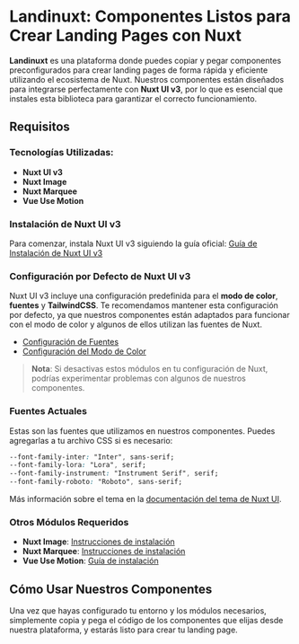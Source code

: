 # Landinuxt: Componentes Listos para Crear Landing Pages con Nuxt

**Landinuxt** es una plataforma donde puedes copiar y pegar componentes preconfigurados para crear landing pages de forma rápida y eficiente utilizando el ecosistema de Nuxt. Nuestros componentes están diseñados para integrarse perfectamente con **Nuxt UI v3**, por lo que es esencial que instales esta biblioteca para garantizar el correcto funcionamiento.

## Requisitos

### Tecnologías Utilizadas:

- **Nuxt UI v3**
- **Nuxt Image**
- **Nuxt Marquee**
- **Vue Use Motion**

### Instalación de Nuxt UI v3

Para comenzar, instala Nuxt UI v3 siguiendo la guía oficial:
[Guía de Instalación de Nuxt UI v3](https://ui3.nuxt.dev/getting-started/installation)

### Configuración por Defecto de Nuxt UI v3

Nuxt UI v3 incluye una configuración predefinida para el **modo de color**, **fuentes** y **TailwindCSS**. Te recomendamos mantener esta configuración por defecto, ya que nuestros componentes están adaptados para funcionar con el modo de color y algunos de ellos utilizan las fuentes de Nuxt.

- [Configuración de Fuentes](https://ui3.nuxt.dev/getting-started/fonts)
- [Configuración del Modo de Color](https://ui3.nuxt.dev/getting-started/color-mode)

> **Nota**: Si desactivas estos módulos en tu configuración de Nuxt, podrías experimentar problemas con algunos de nuestros componentes.

### Fuentes Actuales

Estas son las fuentes que utilizamos en nuestros componentes. Puedes agregarlas a tu archivo CSS si es necesario:

```css
--font-family-inter: "Inter", sans-serif;
--font-family-lora: "Lora", serif;
--font-family-instrument: "Instrument Serif", serif;
--font-family-roboto: "Roboto", sans-serif;
```

Más información sobre el tema en la [documentación del tema de Nuxt UI](https://ui3.nuxt.dev/getting-started/theme).

### Otros Módulos Requeridos

- **Nuxt Image**: [Instrucciones de instalación](https://image.nuxt.com/get-started/installation)
- **Nuxt Marquee**: [Instrucciones de instalación](https://hanzydev.github.io/nuxt-marquee/)
- **Vue Use Motion**: [Guía de instalación](https://motion.vueuse.org/getting-started/nuxt)

## Cómo Usar Nuestros Componentes

Una vez que hayas configurado tu entorno y los módulos necesarios, simplemente copia y pega el código de los componentes que elijas desde nuestra plataforma, y estarás listo para crear tu landing page.
